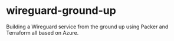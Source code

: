 # wireguard-ground-up
Building a Wireguard service from the ground up using Packer and Terraform all based on Azure.
